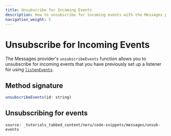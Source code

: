 ```yaml
---
title: Unsubscribe for Incoming Events
description: How to unsubscribe for incoming events with the Messages provider
navigation_weight: 5
---
```


# Unsubscribe for Incoming Events

The Messages provider's `unsubscribeEvents` function allows you to unsubscribe for incoming events that you have previously set up a listener for using [`listenEvents`](/neru/code-snippets/messages-provider/listen-events).

## Method signature
```javascript
unsubscribeEvents(id: string)
```

## Unsubscribing for events

```tabbed_content
source: _tutorials_tabbed_content/neru/code-snippets/messages/unsub-events
```